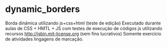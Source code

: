 # dynamic_borders
Borda dinâmica utilizando js+css+html (teste de edição)
Executado durante aulas de CSS + HMTL + JS com testes de execução de códigos js
utilizando recursos http://jsbin.mit-license.org (sem fins lucrativos)
Somente exercício de atividades lingagens de marcação.
